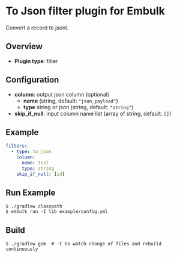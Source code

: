 # To Json filter plugin for Embulk

Convert a record to jsonl.

## Overview

* **Plugin type**: filter

## Configuration

- **column**: output json column (optional)
  - **name** (string, default: `"json_payload"`)
  - **type** string or json (string, default: `"string"`)
- **skip_if_null**: input column name list (array of string, default: `[]`)

## Example

```yaml
filters:
  - type: to_json
    column:
      name: test
      type: string
    skip_if_null: [id]
```

## Run Example

```
$ ./gradlew classpath
$ embulk run -I lib example/config.yml
```

## Build

```
$ ./gradlew gem  # -t to watch change of files and rebuild continuously
```
